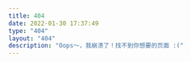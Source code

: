 ```yaml
---
title: 404
date: 2022-01-30 17:37:49
type: "404"
layout: "404"
description: "Oops～，我崩溃了！找不到你想要的页面 :("
---
```

